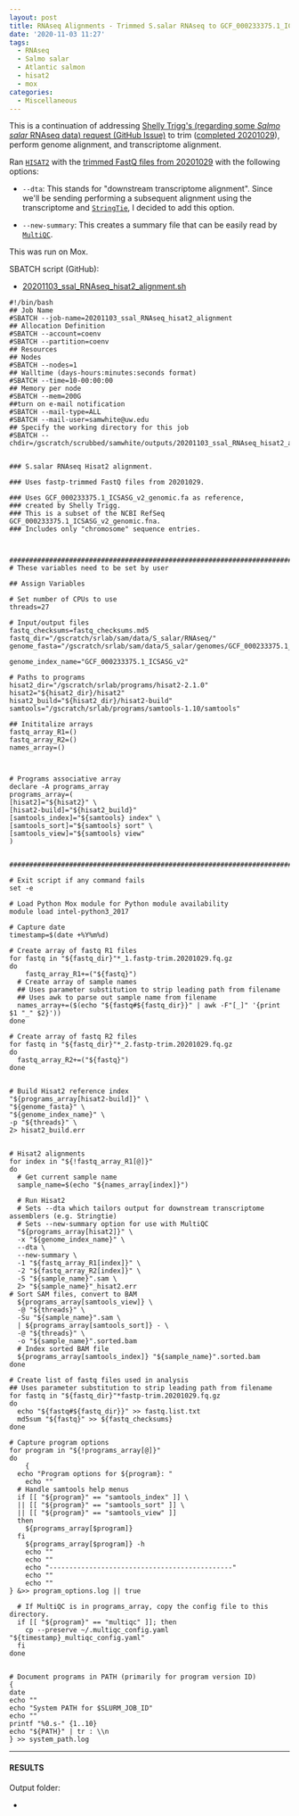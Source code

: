 ```yaml
---
layout: post
title: RNAseq Alignments - Trimmed S.salar RNAseq to GCF_000233375.1_ICSASG_v2_genomic.fa Using Hisat2 on Mox
date: '2020-11-03 11:27'
tags:
  - RNAseq
  - Salmo salar
  - Atlantic salmon
  - hisat2
  - mox
categories:
  - Miscellaneous
---
```

This is a continuation of addressing [Shelly Trigg's (regarding some _Salmo salar_ RNAseq data) request (GitHub Issue)](https://github.com/RobertsLab/resources/issues/1016) to trim ([completed 20201029](https://robertslab.github.io/sams-notebook/2020/10/29/Trimming-Shelly-S.salar-RNAseq-Using-fastp-and-MultiQC-on-Mox.html)), perform genome alignment, and transcriptome alignment.

Ran [`HISAT2`](https://daehwankimlab.github.io/hisat2/) with the [trimmed FastQ files from 20201029](https://robertslab.github.io/sams-notebook/2020/10/29/Trimming-Shelly-S.salar-RNAseq-Using-fastp-and-MultiQC-on-Mox.html) with the following options:

- `--dta`: This stands for "downstream transcriptome alignment". Since we'll be sending performing a subsequent alignment using the transcriptome and [`StringTie`](https://ccb.jhu.edu/software/stringtie/), I decided to add this option.

- `--new-summary`: This creates a summary file that can be easily read by [`MultiQC`](https://multiqc.info/).

This was run on Mox.


SBATCH script (GitHub):

- [20201103_ssal_RNAseq_hisat2_alignment.sh](https://github.com/RobertsLab/sams-notebook/blob/master/sbatch_scripts/20201103_ssal_RNAseq_hisat2_alignment.sh)


```shell
#!/bin/bash
## Job Name
#SBATCH --job-name=20201103_ssal_RNAseq_hisat2_alignment
## Allocation Definition
#SBATCH --account=coenv
#SBATCH --partition=coenv
## Resources
## Nodes
#SBATCH --nodes=1
## Walltime (days-hours:minutes:seconds format)
#SBATCH --time=10-00:00:00
## Memory per node
#SBATCH --mem=200G
##turn on e-mail notification
#SBATCH --mail-type=ALL
#SBATCH --mail-user=samwhite@uw.edu
## Specify the working directory for this job
#SBATCH --chdir=/gscratch/scrubbed/samwhite/outputs/20201103_ssal_RNAseq_hisat2_alignment


### S.salar RNAseq Hisat2 alignment.

### Uses fastp-trimmed FastQ files from 20201029.

### Uses GCF_000233375.1_ICSASG_v2_genomic.fa as reference,
### created by Shelly Trigg.
### This is a subset of the NCBI RefSeq GCF_000233375.1_ICSASG_v2_genomic.fna.
### Includes only "chromosome" sequence entries.



###################################################################################
# These variables need to be set by user

## Assign Variables

# Set number of CPUs to use
threads=27

# Input/output files
fastq_checksums=fastq_checksums.md5
fastq_dir="/gscratch/srlab/sam/data/S_salar/RNAseq/"
genome_fasta="/gscratch/srlab/sam/data/S_salar/genomes/GCF_000233375.1_ICSASG_v2_genomic.fa"

genome_index_name="GCF_000233375.1_ICSASG_v2"

# Paths to programs
hisat2_dir="/gscratch/srlab/programs/hisat2-2.1.0"
hisat2="${hisat2_dir}/hisat2"
hisat2_build="${hisat2_dir}/hisat2-build"
samtools="/gscratch/srlab/programs/samtools-1.10/samtools"

## Inititalize arrays
fastq_array_R1=()
fastq_array_R2=()
names_array=()



# Programs associative array
declare -A programs_array
programs_array=(
[hisat2]="${hisat2}" \
[hisat2-build]="${hisat2_build}"
[samtools_index]="${samtools} index" \
[samtools_sort]="${samtools} sort" \
[samtools_view]="${samtools} view"
)


###################################################################################

# Exit script if any command fails
set -e

# Load Python Mox module for Python module availability
module load intel-python3_2017

# Capture date
timestamp=$(date +%Y%m%d)

# Create array of fastq R1 files
for fastq in "${fastq_dir}"*_1.fastp-trim.20201029.fq.gz
do
    fastq_array_R1+=("${fastq}")
  # Create array of sample names
  ## Uses parameter substitution to strip leading path from filename
  ## Uses awk to parse out sample name from filename
  names_array+=($(echo "${fastq#${fastq_dir}}" | awk -F"[_]" '{print $1 "_" $2}'))
done

# Create array of fastq R2 files
for fastq in "${fastq_dir}"*_2.fastp-trim.20201029.fq.gz
do
  fastq_array_R2+=("${fastq}")
done


# Build Hisat2 reference index
"${programs_array[hisat2-build]}" \
"${genome_fasta}" \
"${genome_index_name}" \
-p "${threads}" \
2> hisat2_build.err


# Hisat2 alignments
for index in "${!fastq_array_R1[@]}"
do
  # Get current sample name
  sample_name=$(echo "${names_array[index]}")

  # Run Hisat2
  # Sets --dta which tailors output for downstream transcriptome assemblers (e.g. Stringtie)
  # Sets --new-summary option for use with MultiQC
  "${programs_array[hisat2]}" \
  -x "${genome_index_name}" \
  --dta \
  --new-summary \
  -1 "${fastq_array_R1[index]}" \
  -2 "${fastq_array_R2[index]}" \
  -S "${sample_name}".sam \
  2> "${sample_name}"_hisat2.err
# Sort SAM files, convert to BAM
  ${programs_array[samtools_view]} \
  -@ "${threads}" \
  -Su "${sample_name}".sam \
  | ${programs_array[samtools_sort]} - \
  -@ "${threads}" \
  -o "${sample_name}".sorted.bam
  # Index sorted BAM file
  ${programs_array[samtools_index]} "${sample_name}".sorted.bam
done

# Create list of fastq files used in analysis
## Uses parameter substitution to strip leading path from filename
for fastq in "${fastq_dir}"*fastp-trim.20201029.fq.gz
do
  echo "${fastq#${fastq_dir}}" >> fastq.list.txt
  md5sum "${fastq}" >> ${fastq_checksums}
done

# Capture program options
for program in "${!programs_array[@]}"
do
	{
  echo "Program options for ${program}: "
	echo ""
  # Handle samtools help menus
  if [[ "${program}" == "samtools_index" ]] \
  || [[ "${program}" == "samtools_sort" ]] \
  || [[ "${program}" == "samtools_view" ]]
  then
    ${programs_array[$program]}
  fi
	${programs_array[$program]} -h
	echo ""
	echo ""
	echo "----------------------------------------------"
	echo ""
	echo ""
} &>> program_options.log || true

  # If MultiQC is in programs_array, copy the config file to this directory.
  if [[ "${program}" == "multiqc" ]]; then
  	cp --preserve ~/.multiqc_config.yaml "${timestamp}_multiqc_config.yaml"
  fi
done


# Document programs in PATH (primarily for program version ID)
{
date
echo ""
echo "System PATH for $SLURM_JOB_ID"
echo ""
printf "%0.s-" {1..10}
echo "${PATH}" | tr : \\n
} >> system_path.log
```

---

#### RESULTS

Output folder:

- []()
